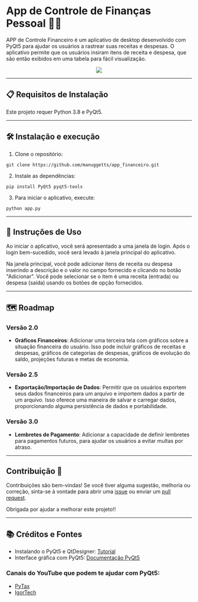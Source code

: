 # App de Controle de Finanças Pessoal 🤖💼

APP de Controle Financeiro é um aplicativo de desktop desenvolvido com PyQt5 para ajudar os usuários a rastrear suas receitas e despesas.
O aplicativo permite que os usuários insiram itens de receita e despesa, que são então exibidos em uma tabela para fácil visualização.

<div align=center>
<img src="https://github.com/manuggetts/app_financeiro/assets/141872152/c3ceb264-aad6-47c7-8f68-a9c2dd33aabf">
</div>

---
## 📋 Requisitos de Instalação

Este projeto requer Python 3.8 e PyQt5.

---
## 🛠️ Instalação e execução

1. Clone o repositório:
```
git clone https://github.com/manuggetts/app_financeiro.git
```
2. Instale as dependências:
```
pip install PyQt5 pyqt5-tools
```
3. Para iniciar o aplicativo, execute:
```
python app.py
```

---
## 🚀 Instruções de Uso

Ao iniciar o aplicativo, você será apresentado a uma janela de login. Após o login bem-sucedido, você será levado à janela principal do aplicativo.

Na janela principal, você pode adicionar itens de receita ou despesa inserindo a descrição e o valor no campo fornecido e clicando no botão "Adicionar". Você pode selecionar se o item é uma receita (entrada) ou despesa (saída) usando os botões de opção fornecidos.

---
## 🗺️ Roadmap

### Versão 2.0

- **Gráficos Financeiros**: Adicionar uma terceira tela com gráficos sobre a situação financeira do usuário. Isso pode incluir gráficos de receitas e despesas, gráficos de categorias de despesas, gráficos de evolução do saldo, projeções futuras e metas de economia.

### Versão 2.5

- **Exportação/Importação de Dados**: Permitir que os usuários exportem seus dados financeiros para um arquivo e importem dados a partir de um arquivo. Isso oferece uma maneira de salvar e carregar dados, proporcionando alguma persistência de dados e portabilidade.

### Versão 3.0

- **Lembretes de Pagamento**: Adicionar a capacidade de definir lembretes para pagamentos futuros, para ajudar os usuários a evitar multas por atraso.

---
## Contribuição 🤝

Contribuições são bem-vindas! Se você tiver alguma sugestão, melhoria ou correção, sinta-se à vontade para abrir uma [issue](https://github.com/manuggetts/app_financeiro/issues) ou enviar um [pull request](https://github.com/manuggetts/app_financeiro/pulls).

Obrigada por ajudar a melhorar este projeto!!

---
## 📚 Créditos e Fontes

- Instalando o PyQt5 e QtDesigner: [Tutorial](https://youtu.be/iZurfWDql6A?si=pV06DhupUvGwAlCM)
- Interface gráfica com PyQt5: [Documentação PyQt5](https://www.riverbankcomputing.com/static/Docs/PyQt5/)

### Canais do YouTube que podem te ajudar com PyQt5:
- [PyTax](https://www.youtube.com/@PyTax)
- [IgorTech](https://www.youtube.com/@igoortech)
